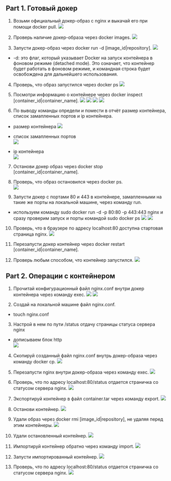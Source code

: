 ## Part 1. Готовый докер
1. Возьми официальный докер-образ с nginx и выкачай его при помощи docker pull.
![](/src/images/nginx-1.png)

2. Проверь наличие докер-образа через docker images.
![](/src/images/nginx-2.png)

3. Запусти докер-образ через docker run -d [image_id|repository].
![](/src/images/nginx-3.png)
- -d: это флаг, который указывает Docker на запуск контейнера в фоновом режиме (detached mode). Это означает, что контейнер будет работать в фоновом режиме, и командная строка будет освобождена для дальнейшего использования.

4. Проверь, что образ запустился через docker ps
![](/src/images/nginx-4.png)

5. Посмотри информацию о контейнере через docker inspect [container_id|container_name].
![](/src/images/inspect-1.png)
![](/src/images/inspect-2.png)
![](/src/images/inspect-3.png)
![](/src/images/inspect-4.png)

6. По выводу команды определи и помести в отчёт размер контейнера, список замапленных портов и ip контейнера.
- размер контейнера
![](/src/images/size.png)

- список замапленных портов  
![](/src/images/ports.png)

- ip контейнера  
![](/src/images/ip.png)

7. Останови докер образ через docker stop [container_id|container_name].
8. Проверь, что образ остановился через docker ps.  
![](/src/images/stop.png)

9. Запусти докер с портами 80 и 443 в контейнере, замапленными на такие же порты на локальной машине, через команду run.
- используем команду sudo docker run -d -p 80:80 -p 443:443 nginx и сразу проверим запуск и порты командой sudo docker ps
![](/src/images/ports-1.png)
![](/src/images/ports-2.png)

10. Проверь, что в браузере по адресу localhost:80 доступна стартовая страница nginx.
![](/src/images/localhost.png)

11. Перезапусти докер контейнер через docker restart [container_id|container_name].
12. Проверь любым способом, что контейнер запустился.
![](/src/images/restart.png)

## Part 2. Операции с контейнером
1. Прочитай конфигурационный файл nginx.conf внутри докер контейнера через команду exec.
![](/src/images/cat-1.png)
![](/src/images/cat-2.png)

2. Создай на локальной машине файл nginx.conf.
- touch nginx.conf  

3. Настрой в нем по пути /status отдачу страницы статуса сервера nginx
- дописываем блок http  
![](/src/images/http.png)

4. Скопируй созданный файл nginx.conf внутрь докер-образа через команду docker cp.
![](/src/images/copy.png)

5. Перезапусти nginx внутри докер-образа через команду exec.
![](/src/images/started.png)

6. Проверь, что по адресу localhost:80/status отдается страничка со статусом сервера nginx.
![](/src/images/local_stat.png)

7. Экспортируй контейнер в файл container.tar через команду export.
![](/src/images/export.png)

8. Останови контейнер.
![](/src/images/stopa.png)

9. Удали образ через docker rmi [image_id|repository], не удаляя перед этим контейнеры.
![](/src/images/rmi.png)

10. Удали остановленный контейнер.
![](/src/images/rm_cont.png)

11. Импортируй контейнер обратно через команду import.
![](/src/images/import.png)

12. Запусти импортированный контейнер.
![](/src/images/runnnnnn.png)

13. Проверь, что по адресу localhost:80/status отдается страничка со статусом сервера nginx.
![](/src/images/statusssssss.png)